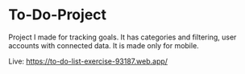 # To-Do-Project

Project I made for tracking goals. It has categories and filtering, user accounts with connected data. It is made only for mobile.

Live: https://to-do-list-exercise-93187.web.app/
